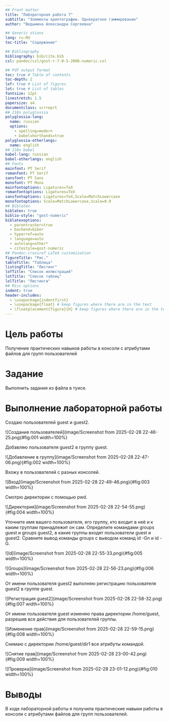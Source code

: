```yaml
---
## Front matter
title: "Лабораторная работа 7" 
subtitle: "Элементы криптографии. Однократное гаммирование"
author: "Ведьмина Александра Сергеевна"

## Generic otions
lang: ru-RU
toc-title: "Содержание"

## Bibliography
bibliography: bib/cite.bib
csl: pandoc/csl/gost-r-7-0-5-2008-numeric.csl

## Pdf output format
toc: true # Table of contents
toc-depth: 2
lof: true # List of figures
lot: true # List of tables
fontsize: 12pt
linestretch: 1.5
papersize: a4
documentclass: scrreprt
## I18n polyglossia
polyglossia-lang:
  name: russian
  options:
	- spelling=modern
	- babelshorthands=true
polyglossia-otherlangs:
  name: english
## I18n babel
babel-lang: russian
babel-otherlangs: english
## Fonts
mainfont: PT Serif
romanfont: PT Serif
sansfont: PT Sans
monofont: PT Mono
mainfontoptions: Ligatures=TeX
romanfontoptions: Ligatures=TeX
sansfontoptions: Ligatures=TeX,Scale=MatchLowercase
monofontoptions: Scale=MatchLowercase,Scale=0.9
## Biblatex
biblatex: true
biblio-style: "gost-numeric"
biblatexoptions:
  - parentracker=true
  - backend=biber
  - hyperref=auto
  - language=auto
  - autolang=other*
  - citestyle=gost-numeric
## Pandoc-crossref LaTeX customization
figureTitle: "Рис."
tableTitle: "Таблица"
listingTitle: "Листинг"
lofTitle: "Список иллюстраций"
lotTitle: "Список таблиц"
lolTitle: "Листинги"
## Misc options
indent: true
header-includes:
  - \usepackage{indentfirst}
  - \usepackage{float} # keep figures where there are in the text
  - \floatplacement{figure}{H} # keep figures where there are in the text
---
```


# Цель работы

Получение практических навыков работы в консоли с атрибутами файлов для групп пользователей

# Задание

Выполнить задания из файла в туисе.

# Выполнение лабораторной работы

Создаю пользователей guest и guest2.

![Создание пользователей](image/Screenshot from 2025-02-28 22-46-25.png{#fig:001 width=100%}

Добавляю пользователя guest2 в группу guest.

![Добавление в группу](image/Screenshot from 2025-02-28 22-47-06.png){#fig:002 width=100%}

Вхожу в пользователей с разных консолей.

![Вход](image/Screenshot from 2025-02-28 22-49-46.png){#fig:003 width=100%}

Смотрю директории с помощью pwd.

![Директория](image/Screenshot from 2025-02-28 22-54-55.png){#fig:004 width=100%}

Уточните имя вашего пользователя, его группу, кто входит в неё и к каким группам принадлежит он сам. Определите командами groups guest и groups guest2, в какие группы входят пользователи guest и guest2. Сравните вывод команды groups с выводом команд id -Gn и id -G.

![Id](image/Screenshot from 2025-02-28 22-55-33.png){#fig:005 width=100%}

![Groups](image/Screenshot from 2025-02-28 22-56-23.png){#fig:006 width=100%}

От имени пользователя guest2 выполняю регистрацию пользователя guest2 в группе guest.

![Регистрация guest2](image/Screenshot from 2025-02-28 22-58-32.png){#fig:007 width=100%}

От имени пользователя guest изменяю права директории /home/guest, разрешив все действия для пользователей группы.

![Изменение прав](image/Screenshot from 2025-02-28 22-59-15.png){#fig:008 width=100%}

Снимаю с директории /home/guest/dir1 все атрибуты командой.

![Снятие прав](image/Screenshot from 2025-02-28 23-00-42.png){#fig:009 width=100%}

![Проверка](image/Screenshot from 2025-02-28 23-01-12.png){#fig:010 width=100%}

# Выводы

В ходе лабораторной работы я получила практические навыки работы в консоли с атрибутами файлов для групп пользователей.


